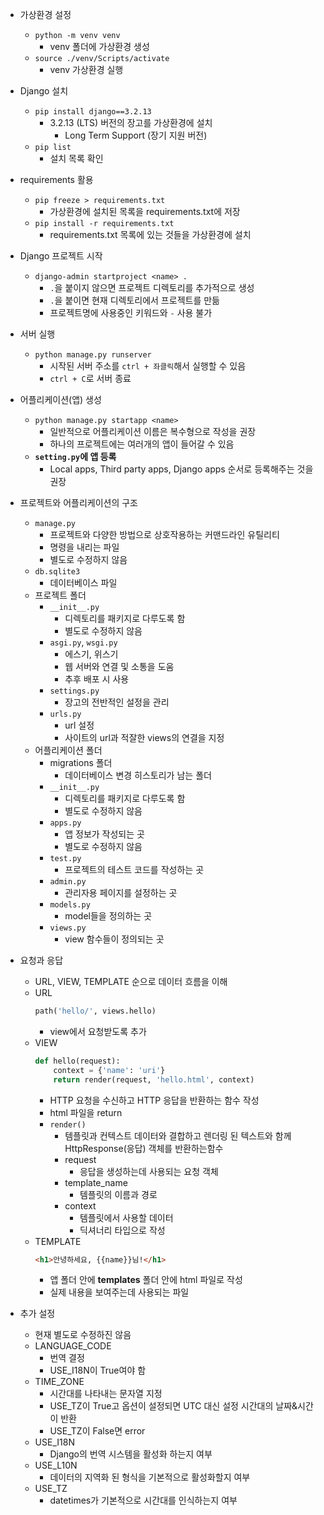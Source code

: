 - 가상환경 설정
    - `python -m venv venv`
        - venv 폴더에 가상환경 생성
    - `source ./venv/Scripts/activate`
        - venv 가상환경 실행

- Django 설치
    - `pip install django==3.2.13`
        - 3.2.13 (LTS) 버전의 장고를 가상환경에 설치
            - Long Term Support (장기 지원 버전)
    - `pip list`
        - 설치 목록 확인

- requirements 활용
    - `pip freeze > requirements.txt`
        - 가상환경에 설치된 목록을 requirements.txt에 저장
    - `pip install -r requirements.txt`
        - requirements.txt 목록에 있는 것들을 가상환경에 설치

- Django 프로젝트 시작
    - `django-admin startproject <name> .`
        - `.`을 붙이지 않으면 프로젝트 디렉토리를 추가적으로 생성
        - `.`을 붙이면 현재 디렉토리에서 프로젝트를 만듦
        - 프로젝트명에 사용중인 키워드와 `-` 사용 불가

- 서버 실행
    - `python manage.py runserver`
        - 시작된 서버 주소를 `ctrl + 좌클릭`해서 실행할 수 있음
        - `ctrl + C`로 서버 종료

- 어플리케이션(앱) 생성
    - `python manage.py startapp <name>`
        - 일반적으로 어플리케이션 이름은 복수형으로 작성을 권장
        - 하나의 프로젝트에는 여러개의 앱이 들어갈 수 있음
    - **`setting.py`에 앱 등록**
        - Local apps, Third party apps, Django apps 순서로 등록해주는 것을 권장

- 프로젝트와 어플리케이션의 구조
    - `manage.py`
        - 프로젝트와 다양한 방법으로 상호작용하는 커맨드라인 유틸리티
        - 명령을 내리는 파일
        - 별도로 수정하지 않음
    - `db.sqlite3`
        - 데이터베이스 파일
    - 프로젝트 폴더
        - `__init__.py`
            - 디렉토리를 패키지로 다루도록 함
            - 별도로 수정하지 않음
        - `asgi.py`, `wsgi.py`
            - 에스기, 위스기
            - 웹 서버와 연결 및 소통을 도움
            - 추후 배포 시 사용
        - `settings.py`
            - 장고의 전반적인 설정을 관리
        - `urls.py`
            - url 설정
            - 사이트의 url과 적잘한 views의 연결을 지정
    - 어플리케이션 폴더
        - migrations 폴더
            - 데이터베이스 변경 히스토리가 남는 폴더
        - `__init__.py`
            - 디렉토리를 패키지로 다루도록 함
            - 별도로 수정하지 않음
        - `apps.py`
            - 앱 정보가 작성되는 곳
            - 별도로 수정하지 않음
        - `test.py`
            - 프로젝트의 테스트 코드를 작성하는 곳
        - `admin.py`
            - 관리자용 페이지를 설정하는 곳
        - `models.py`
            - model들을 정의하는 곳
        - `views.py`
            - view 함수들이 정의되는 곳

- 요청과 응답
    - URL, VIEW, TEMPLATE 순으로 데이터 흐름을 이해
    - URL
        ```python
        path('hello/', views.hello)
        ```
        - view에서 요청받도록 추가
    - VIEW
        ```python
        def hello(request):
            context = {'name': 'uri'}
            return render(request, 'hello.html', context)
        ```
        - HTTP 요청을 수신하고 HTTP 응답을 반환하는 함수 작성
        - html 파일을 return
        - `render()`
            - 템플릿과 컨텍스트 데이터와 결합하고 렌더링 된 텍스트와 함께 HttpResponse(응답) 객체를 반환하는함수
            - request
                - 응답을 생성하는데 사용되는 요청 객체
            - template_name
                - 템플릿의 이름과 경로
            - context
                - 템플릿에서 사용할 데이터
                - 딕셔너리 타입으로 작성
    - TEMPLATE
        ```html
        <h1>안녕하세요, {{name}}님!</h1>
        ```
        - 앱 폴더 안에 **templates** 폴더 안에 html 파일로 작성
        - 실제 내용을 보여주는데 사용되는 파일

- 추가 설정
    - 현재 별도로 수정하진 않음
    - LANGUAGE_CODE
        - 번역 결정
        - USE_I18N이 True여야 함
    - TIME_ZONE
        - 시간대를 나타내는 문자열 지정
        - USE_TZ이 True고 옵션이 설정되면 UTC 대신 설정 시간대의 날짜&시간이 반환
        - USE_TZ이 False면 error
    - USE_I18N
        - Django의 번역 시스템을 활성화 하는지 여부
    - USE_L10N
        - 데이터의 지역화 된 형식을 기본적으로 활성화할지 여부
    - USE_TZ
        - datetimes가 기본적으로 시간대를 인식하는지 여부